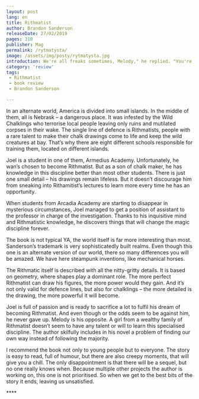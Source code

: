 ```yaml
---
layout: post
lang: en
title: Rithmatist  
author: Brandon Sanderson
releaseDate: 27/02/2019
pages: 310
publisher: Mag
permalink: /rytmatysta/
image: /assets/img/posty/rytmatysta.jpg
introduction: We're all freaks sometimes, Melody," he replied. "You're just... well, better at it than most.
category: 'review'
tags:
 - Rithmatist
 - book review
 - Brandon Sanderson

---
```


  In an alternate world, America is divided into small islands. In the middle of them, all is Nebrask – a dangerous place. It was infested by the Wild Chalklings who terrorise local people leaving only ruins and mutilated corpses in their wake. The single line of defence is Rithmatists, people with a rare talent to make their chalk drawings come to life and keep the wild creatures at bay. That’s why there are eight different schools responsible for training them, located on different islands.

  Joel is a student in one of them, Armedius Academy. Unfortunately, he wan’s chosen to become Rithmatist. But as a son of chalk maker, he has knowledge in this discipline better than most other students. There is just one small detail – his drawings remain lifeless.  But it doesn’t discourage him from sneaking into Rithamitist’s lectures to learn more every time he has an opportunity.

  When students from Arcadia Academy are starting to disappear in mysterious circumstances, Joel managed to get a position of assistant to the professor in charge of the investigation. Thanks to his inquisitive mind and Rithmatistic knowledge, he discovers things that will change the magic discipline forever.

  The book is not typical YA, the world itself is far more interesting than most. Sanderson’s trademark is very sophisticatedly built realms. Even though this one is an alternate version of our world, there so many differences you will be amazed. We have here steampunk inventions, like mechanical horses.

  The Rithmatic itself is described with all the nitty-gritty details. It is based on geometry, where shapes play a dominant role. The more perfect Rithmatist can draw his figures, the more power would they gain. And it’s not only valid for defence lines, but also for chalklings – the more detailed is the drawing, the more powerful it will become.

  Joel is full of passion and is ready to sacrifice a lot to fulfil his dream of becoming Rithmatist. And even though or the odds seem to be against him, he never gave up. Melody is his opposite. A girl from a wealthy family of Rithmatist doesn’t seem to have any talent or will to learn this specialised discipline. The author skilfully includes in his novel a problem of finding our own way instead of following the majority.

  I recommend the book not only to young people but to everyone. The story is easy to read, full of humour, but there are also creepy moments, that will give you a chill. The only disappointment is that there will be a sequel, but no one really knows when. Because multiple other projects the author is working on, this one is not prioritised. So when we get to the best bits of the story it ends, leaving us unsatisfied.

  \*\*\*\*
